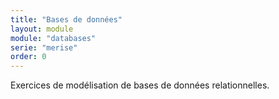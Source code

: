 ```yaml
---
title: "Bases de données"
layout: module
module: "databases"
serie: "merise"
order: 0
---
```


Exercices de modélisation de bases de données relationnelles.